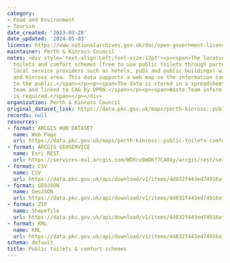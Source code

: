 ```yaml
---
category:
- Food and Environment
- Tourism
date_created: '2023-03-28'
date_updated: '2024-05-03'
license: https://www.nationalarchives.gov.uk/doc/open-government-licence/version/3/
maintainer: Perth & Kinross Council
notes: <div style='text-align:Left;font-size:12pt'><p><span>The location of Public
  toilets and comfort schemes (free to use public toilets through partnerships with
  local service providers such as hotels, pubs and public buildings) within the Perth
  and Kinross area. This data supports a web map so the information can be provided
  to the public.</span></p><p><span>The data is stored in a spreadsheet by Waste Services
  team and linked to CAG by UPRN.</span></p><p><span>Waste Team inform when an update
  is required.</span></p></div>
organization: Perth & Kinross Council
original_dataset_link: https://data.pkc.gov.uk/maps/perth-kinross::public-toilets-comfort-schemes-2
records: null
resources:
- format: ARCGIS HUB DATASET
  name: Web Page
  url: https://data.pkc.gov.uk/maps/perth-kinross::public-toilets-comfort-schemes-2
- format: ARCGIS GEOSERVICE
  name: Esri REST
  url: https://services-eu1.arcgis.com/WD0cvOmDKf7CA0Xy/arcgis/rest/services/PUBLICTOILETS_COMFORTSCHEMES/FeatureServer/3
- format: CSV
  name: CSV
  url: https://data.pkc.gov.uk/api/download/v1/items/4d832f443ed74916af891e2bff6d7c25/csv?layers=3
- format: GEOJSON
  name: GeoJSON
  url: https://data.pkc.gov.uk/api/download/v1/items/4d832f443ed74916af891e2bff6d7c25/geojson?layers=3
- format: ZIP
  name: Shapefile
  url: https://data.pkc.gov.uk/api/download/v1/items/4d832f443ed74916af891e2bff6d7c25/shapefile?layers=3
- format: KML
  name: KML
  url: https://data.pkc.gov.uk/api/download/v1/items/4d832f443ed74916af891e2bff6d7c25/kml?layers=3
schema: default
title: Public toilets & comfort schemes
---
```

